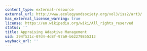 ```yaml
---
content_type: external-resource
external_url: http://www.ecologyandsociety.org/vol3/iss2/art3/
has_external_license_warning: true
license: https://en.wikipedia.org/wiki/All_rights_reserved
status: ''
title: Appraising Adaptive Management
uid: 394f521c-07d4-4d8f-97a9-b62279855313
wayback_url: ''
---
```

